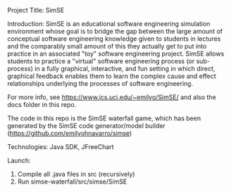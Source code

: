 Project Title: SimSE

Introduction: SimSE is an educational software engineering simulation environment whose goal is to bridge the gap between the large amount of conceptual software engineering knowledge given to students in lectures and the comparably small amount of this they actually get to put into practice in an associated "toy" software engineering project. SimSE allows students to practice a "virtual" software engineering process (or sub-process) in a fully graphical, interactive, and fun setting in which direct, graphical feedback enables them to learn the complex cause and effect relationships underlying the processes of software engineering.

For more info, see https://www.ics.uci.edu/~emilyo/SimSE/ and also the docs folder in this repo.

The code in this repo is the SimSE waterfall game, which has been generated by the SimSE code generator/model builder (https://github.com/emilyohnavarro/simse)

Technologies: Java SDK, JFreeChart 

Launch: 
1. Compile all .java files in src (recursively)
2. Run simse-waterfall/src/simse/SimSE